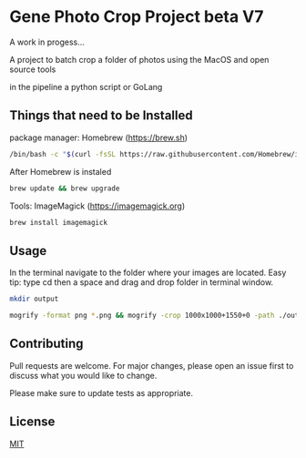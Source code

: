 # Gene Photo Crop Project beta V7

 A work in progess...

A project to batch crop a folder of photos using the MacOS and open source tools

in the pipeline a python script or GoLang 

##

## Things that need to be Installed

package manager: Homebrew (https://brew.sh)

```bash
/bin/bash -c "$(curl -fsSL https://raw.githubusercontent.com/Homebrew/install/HEAD/install.sh)"
```
After Homebrew is instaled

```bash
brew update && brew upgrade
```

Tools: ImageMagick (https://imagemagick.org)

```bash
brew install imagemagick
````


## Usage


In the terminal navigate to the folder where your images are located. Easy tip:
type cd then a space and drag and drop folder in terminal window.

```bash
mkdir output
```


```bash
mogrify -format png *.png && mogrify -crop 1000x1000+1550+0 -path ./output *.png
```


## Contributing
Pull requests are welcome. For major changes, please open an issue first to discuss what you would like to change.

Please make sure to update tests as appropriate.

## License
[MIT](https://choosealicense.com/licenses/mit/)
